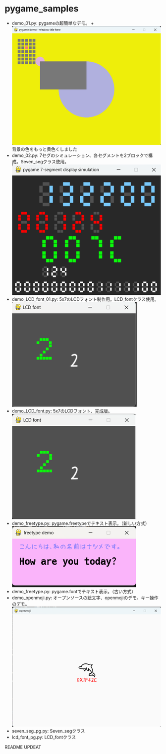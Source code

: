 # pygame_samples

 + demo_01.py: pygameの超簡単なデモ。 +
 ![alt text](image-7.png)
 背景の色をもっと黄色くしました
 + demo_02.py: 7セグのシミュレーション、各セグメントを2ブロックで構成。Seven_segクラス使用。
![alt text](image-1.png)
 + demo_LCD_font_01.py: 5x7のLCDフォント制作用。LCD_fontクラス使用。
![alt text](image-3.png)
 + demo_LCD_font.py: 5x7のLCDフォント、完成版。
![alt text](image-2.png)
 + demo_freetype.py: pygame.freetypeでテキスト表示。（新しい方式）
![alt text](image-4.png)
 + demo_freetype.py: pygame.fontでテキスト表示。（古い方式）
 + demo_openmoji.py: オープンソースの絵文字、openmojiのデモ。キー操作のデモ。
![alt text](image-5.png)
 + seven_seg_pg.py: Seven_segクラス
 + lcd_font_pg.py: LCD_fontクラス

README UPDEAT
